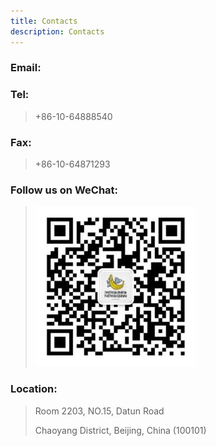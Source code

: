 ```yaml
---
title: Contacts
description: Contacts
---
```

### Email:

> <a href='mailto:zhuyan@ibp.ac.cn'><i class="fa fa-envelope fa-2x" title="zhuyan@ibp.ac.cn"></i></a>

### Tel:
> +86-10-64888540

### Fax:
> +86-10-64871293

### Follow us on WeChat:

> ![WeChat](/images/wechat.jpg)

### Location:
> Room 2203, NO.15, Datun Road
>
> Chaoyang District, Beijing, China (100101)

<div id="map" style="height: 20rem; width: 100%; max-width: 40rem;"></div>

<script>
    $.ajax({
        dataType: 'jsonp',
        url: 'https://www.google.com/jsapi',
        timeout: 1000,
        complete: function(obj,st) {
            mapjs = document.createElement("script");
            mapjs.type = "text/javascript";
            mapjs.async = true;
            mapjs.defer = true;
            if (obj.status == 200) {
                mapjs.src = "https://maps.googleapis.com/maps/api/js?key=AIzaSyCgrN3EuAV5ep3qUvV0Xo2Xpjvp91elL8I&callback=googleinitMap";
            } else {
                mapjs.src = "https://api.map.baidu.com/api?v=2.0&ak=2DZHIaUnG4oU5oLaVqmG9A91UFcz8bGY&callback=baiduinitMap";
            }
            document.body.appendChild(mapjs);
        }
    });
    function googleinitMap() {
        var uluru = {lat: 40.002939, lng: 116.376818};
        var map = new google.maps.Map(document.getElementById('map'), {
            zoom: 16,
            center: uluru
        });
        var marker = new google.maps.Marker({
            position: uluru,
            map: map
        });
    }
    function baiduinitMap(){
        var map = new BMap.Map("map");
        var point = new BMap.Point(116.38332,40.009132);
        map.centerAndZoom(point, 16);
        var marker = new BMap.Marker(point);
        var icon = marker.getIcon();
        icon.setSize(new BMap.Size(40,40));
        map.addOverlay(marker);
        var top_left_navigation = new BMap.NavigationControl();    
		map.addControl(top_left_navigation);
        var mapType = new BMap.MapTypeControl({mapTypes: [BMAP_NORMAL_MAP,BMAP_HYBRID_MAP]});
        map.addControl(mapType);
    }
</script>
